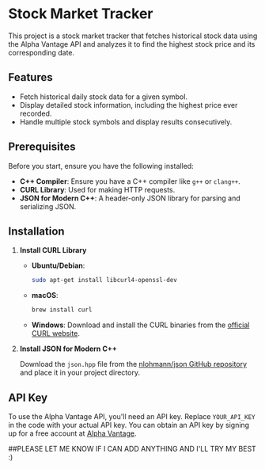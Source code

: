 # Stock Market Tracker

This project is a stock market tracker that fetches historical stock data using the Alpha Vantage API and analyzes it to find the highest stock price and its corresponding date.

## Features

- Fetch historical daily stock data for a given symbol.
- Display detailed stock information, including the highest price ever recorded.
- Handle multiple stock symbols and display results consecutively.

## Prerequisites

Before you start, ensure you have the following installed:

- **C++ Compiler**: Ensure you have a C++ compiler like `g++` or `clang++`.
- **CURL Library**: Used for making HTTP requests.
- **JSON for Modern C++**: A header-only JSON library for parsing and serializing JSON.

## Installation

1. **Install CURL Library**

   - **Ubuntu/Debian**: 
     ```bash
     sudo apt-get install libcurl4-openssl-dev
     ```
   - **macOS**: 
     ```bash
     brew install curl
     ```
   - **Windows**: Download and install the CURL binaries from the [official CURL website](https://curl.se/windows/).

2. **Install JSON for Modern C++**

   Download the `json.hpp` file from the [nlohmann/json GitHub repository](https://github.com/nlohmann/json) and place it in your project directory.

## API Key

To use the Alpha Vantage API, you'll need an API key. Replace `YOUR_API_KEY` in the code with your actual API key. You can obtain an API key by signing up for a free account at [Alpha Vantage](https://www.alphavantage.co/support/#api-key).

##PLEASE LET ME KNOW IF I CAN ADD ANYTHING AND I'LL TRY MY BEST :)
